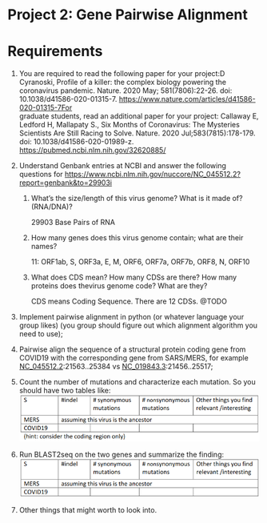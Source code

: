 # Project 2: Gene Pairwise Alignment

# Requirements

1. You are required to read the following paper for your project:D Cyranoski, Profile of a killer: the complex biology powering the coronavirus pandemic. Nature. 2020 May; 581(7806):22-26. doi: 10.1038/d41586-020-01315-7. https://www.nature.com/articles/d41586-020-01315-7For    
graduate students,  read an additional paper for your project: Callaway E, Ledford H, Mallapaty S.,  Six Months of Coronavirus: The Mysteries Scientists Are Still Racing to Solve. Nature. 2020 Jul;583(7815):178-179. doi: 10.1038/d41586-020-01989-z. https://pubmed.ncbi.nlm.nih.gov/32620885/

2. Understand Genbank entries at NCBI and answer the following questions for https://www.ncbi.nlm.nih.gov/nuccore/NC_045512.2?report=genbank&to=29903i
    1. What’s the size/length of this virus genome? What is it made of? (RNA/DNA)?
    
        29903 Base Pairs of RNA

    2. How many genes does this virus genome contain; what are their names?

        11: ORF1ab, S, ORF3a, E, M, ORF6, ORF7a, ORF7b, ORF8, N, ORF10

    3. What does CDS mean? How many CDSs are there? How many proteins does thevirus genome code? What are they?

        CDS means Coding Sequence. There are 12 CDSs. @TODO

3. Implement pairwise alignment in python (or whatever language your group likes) (you group should figure out which alignment algorithm you need to use);

4. Pairwise align the sequence of a structural protein coding gene from COVID19 with the corresponding gene from SARS/MERS, for example [NC_045512.2](https://www.ncbi.nlm.nih.gov/nuccore/NC_045512.2):21563..25384 vs  [NC_019843.3](https://www.ncbi.nlm.nih.gov/nuccore/NC_019843):21456..25517;

5. Count the number of mutations and characterize each mutation. So you should have two tables like:
![Instruction 5 table](.readme-images/InstructionTable1.png)

6. Run BLAST2seq on the two genes and summarize the finding:
![Instruction 6 table](.readme-images/InstructionTable2.png)

7. Other things that might worth to look into.
